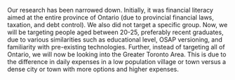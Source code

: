 Our research has been narrowed down. Initially, it was financial literacy aimed at the entire province of Ontario (due to provincial financial laws, taxation, and debt control). We also did not target a specific group. Now, we will be targeting people aged between 20-25, preferably recent graduates, due to various similarities such as educational level, OSAP versioning, and familiarity with pre-existing technologies. Further, instead of targeting all of Ontario, we will now be looking into the Greater Toronto Area. This is due to the difference in daily expenses in a low population village or town versus a dense city or town with more options and higher expenses.
